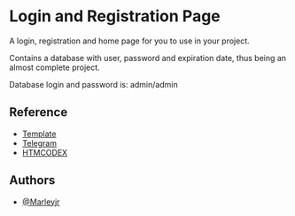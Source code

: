 # Login and Registration Page

A login, registration and home page for you to use in your project.

Contains a database with user, password and expiration date, thus being an almost complete project.

Database login and password is: admin/admin


## Reference

 - [Template](https://themewagon.com)
 - [Telegram](https://t.me/freesourcesbr)
 - [HTMCODEX](https://htmlcodex.com)



## Authors

- [@Marleyjr](https://www.github.com/marleyjr)


